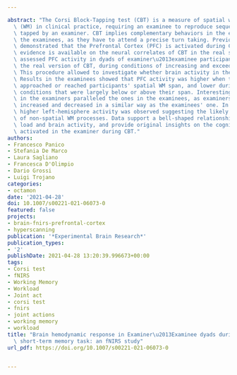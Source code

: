 ---
abstract: "The Corsi Block-Tapping test (CBT) is a measure of spatial working memory\
  \ (WM) in clinical practice, requiring an examinee to reproduce sequences of cubes\
  \ tapped by an examiner. CBT implies complementary behaviors in the examiners and\
  \ the examinees, as they have to attend a precise turn taking. Previous studies\
  \ demonstrated that the Prefrontal Cortex (PFC) is activated during CBT, but scarce\
  \ evidence is available on the neural correlates of CBT in the real setting. We\
  \ assessed PFC activity in dyads of examiner\u2013examinee participants while completing\
  \ the real version of CBT, during conditions of increasing and exceeding workload.\
  \ This procedure allowed to investigate whether brain activity in the dyads is coordinated.\
  \ Results in the examinees showed that PFC activity was higher when the workload\
  \ approached or reached participants' spatial WM span, and lower during workload\
  \ conditions that were largely below or above their span. Interestingly, findings\
  \ in the examiners paralleled the ones in the examinees, as examiners' brain activity\
  \ increased and decreased in a similar way as the examinees' one. In the examiners,\
  \ higher left-hemisphere activity was observed suggesting the likely activation\
  \ of non-spatial WM processes. Data support a bell-shaped relationship between cognitive\
  \ load and brain activity, and provide original insights on the cognitive processes\
  \ activated in the examiner during CBT."
authors:
- Francesco Panico
- Stefania De Marco
- Laura Sagliano
- Francesca D'Olimpio
- Dario Grossi
- Luigi Trojano
categories:
- octamon
date: '2021-04-28'
doi: 10.1007/s00221-021-06073-0
featured: false
projects:
- brain-fnirs-prefrontal-cortex
- hyperscanning
publication: '*Experimental Brain Research*'
publication_types:
- '2'
publishDate: 2021-04-28 13:20:39.996673+00:00
tags:
- Corsi test
- fNIRS
- Working Memory
- Workload
- Joint act
- corsi test
- fnirs
- joint actions
- working memory
- workload
title: "Brain hemodynamic response in Examiner\u2013Examinee dyads during spatial\
  \ short-term memory task: an fNIRS study"
url_pdf: https://doi.org/10.1007/s00221-021-06073-0

---
